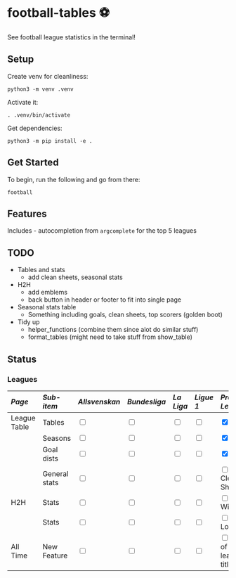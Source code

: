 # football-tables :soccer:

See football league statistics in the terminal!

## Setup

Create venv for cleanliness:

```
python3 -m venv .venv
```

Activate it:

```
. .venv/bin/activate
```

Get dependencies:

```
python3 -m pip install -e .
```

## Get Started

To begin, run the following and go from there:

```
football
```

## Features

Includes - autocompletion from `argcomplete` for the top 5 leagues

## TODO

- Tables and stats
  - add clean sheets, seasonal stats
- H2H
  - add emblems
  - back button in header or footer to fit into single page
- Seasonal stats table
  - Something including goals, clean sheets, top scorers (golden boot)
- Tidy up
  - helper_functions (combine them since alot do similar stuff)
  - format_tables (might need to take stuff from show_table)

## Status

### Leagues

| _Page_       | _Sub-item_    | _Allsvenskan_                     | _Bundesliga_                      | _La Liga_                         | _Ligue 1_                         | _Premier League_                                       | _Serie A_                         |
| :----------- | :------------ | :-------------------------------- | :-------------------------------- | :-------------------------------- | :-------------------------------- | :----------------------------------------------------- | :-------------------------------- |
| League Table | Tables        | <input type="checkbox" unchecked> | <input type="checkbox" unchecked> | <input type="checkbox" unchecked> | <input type="checkbox" unchecked> | <input type="checkbox" checked>                        | <input type="checkbox" unchecked> |
|              | Seasons       | <input type="checkbox" unchecked> | <input type="checkbox" unchecked> | <input type="checkbox" unchecked> | <input type="checkbox" unchecked> | <input type="checkbox" checked>                        | <input type="checkbox" unchecked> |
|              | Goal dists    | <input type="checkbox" unchecked> | <input type="checkbox" unchecked> | <input type="checkbox" unchecked> | <input type="checkbox" unchecked> | <input type="checkbox" checked>                        | <input type="checkbox" unchecked> |
|              | General stats | <input type="checkbox" unchecked> | <input type="checkbox" unchecked> | <input type="checkbox" unchecked> | <input type="checkbox" unchecked> | <input type="checkbox" unchecked> Clean Sheets         | <input type="checkbox" unchecked> |
| H2H          | Stats         | <input type="checkbox" unchecked> | <input type="checkbox" unchecked> | <input type="checkbox" unchecked> | <input type="checkbox" unchecked> | <input type="checkbox" unchecked> Wins                 | <input type="checkbox" unchecked> |
|              | Stats         | <input type="checkbox" unchecked> | <input type="checkbox" unchecked> | <input type="checkbox" unchecked> | <input type="checkbox" unchecked> | <input type="checkbox" unchecked> Logo                 | <input type="checkbox" unchecked> |
| All Time     | New Feature   | <input type="checkbox" unchecked> | <input type="checkbox" unchecked> | <input type="checkbox" unchecked> | <input type="checkbox" unchecked> | <input type="checkbox" unchecked> No. of league titles | <input type="checkbox" unchecked> |
